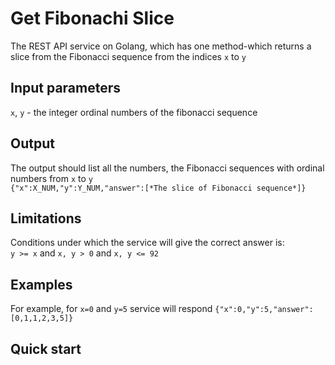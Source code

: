 # Get Fibonachi Slice
The REST API service on Golang, which has one method-which returns a slice from the Fibonacci sequence from the indices `x` to `y`

## Input parameters
`x`, `y` - the integer ordinal numbers of the fibonacci sequence

## Output
The output should list all the numbers, the Fibonacci sequences with ordinal numbers from `x` to `y`    
`{"x":X_NUM,"y":Y_NUM,"answer":[*The slice of Fibonacci sequence*]}`

## Limitations
Conditions under which the service will give the correct answer is:    
`y >= x` and `x, y > 0` and `x, y <= 92`

## Examples
For example, for `x=0` and `y=5` service will respond `{"x":0,"y":5,"answer":[0,1,1,2,3,5]}`

## Quick start
